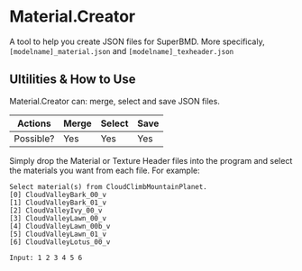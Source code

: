 # Material.Creator
A tool to help you create JSON files for SuperBMD. More specificaly, `[modelname]_material.json` and `[modelname]_texheader.json`
## Ultilities & How to Use
Material.Creator can: merge, select and save JSON files.

| Actions | Merge | Select | Save |
| --- | --- | --- | --- |
| Possible? | Yes | Yes | Yes |


Simply drop the Material or Texture Header files into the program and select the materials you want from each file. For example:

```
Select material(s) from CloudClimbMountainPlanet.
[0] CloudValleyBark_00_v
[1] CloudValleyBark_01_v
[2] CloudValleyIvy_00_v
[3] CloudValleyLawn_00_v
[4] CloudValleyLawn_00b_v
[5] CloudValleyLawn_01_v
[6] CloudValleyLotus_00_v

Input: 1 2 3 4 5 6
```
